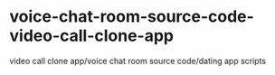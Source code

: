 # voice-chat-room-source-code-video-call-clone-app
video call clone app/voice chat room source code/dating app scripts
